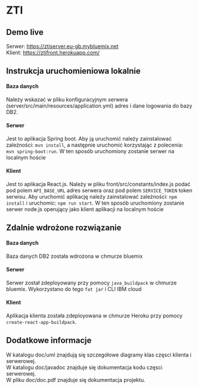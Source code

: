 # ZTI

## Demo live
Serwer: https://ztiserver.eu-gb.mybluemix.net  
Klient: https://ztifront.herokuapp.com/


## Instrukcja uruchomieniowa lokalnie

 #### Baza danych
Należy wskazać w pliku konfiguracyjnym serwera (server/src/main/resources/application.yml)
adres i dane logowania do bazy DB2.

 #### Serwer
Jest to aplikacja Spring boot.
Aby ją uruchomić należy zainstalować zależności: ``mvn install``, a następnie uruchomić
korzystając z polecenia: ``mvn spring-boot:run``.
W ten sposób uruchomiony zostanie serwer na localnym hoście

 #### Klient
Jest to aplikacja React.js.
Należy w pliku front/src/constants/index.js podać pod polem ``API_BASE_URL`` adres serwera oraz pod polem ``SERVICE_TOKEN``
token serwisu.
Aby uruchomić aplikację należy zainstalować zależności: ``npm install`` i uruchomic: ``npm run start``.
W ten sposób uruchomiony zostanie serwer node.js operujący jako klient aplikacji na localnym hoście



## Zdalnie wdrożone rozwiązanie

 #### Baza danych
Baza danych DB2 została wdrożona w chmurze bluemix

 #### Serwer
Serwer został zdeployowany przy pomocy ``java_buildpack`` w chmurze bluemix. Wykorzystano do tego ``fat jar`` i CLI IBM cloud

 #### Klient
Aplikacja klienta została zdeployowana w chmurze Heroku przy pomocy ``create-react-app-buildpack``.



 ## Dodatkowe informacje
 W katalogu doc/uml znajdują się szczegółowe diagramy klas częsci klienta i serwerowej.  
 W katalogu doc/javadoc znajduje się dokumentacja kodu częsci serwerowej.  
 W pliku doc/doc.pdf znajduje się dokumentacja projektu.  
